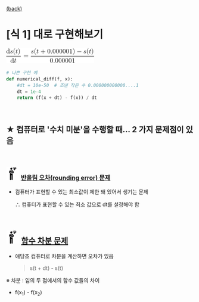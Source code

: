 [(back)](https://github.com/DoranLyong/DL_coding_master/tree/master/Self_tutorial/3_learning/MNIST_learning/4_renew-parameter/1_diff)

# [식 1] 대로 구현해보기 

<img src="diff.gif"> 


```python 
# 나쁜 구현 예 
def numerical_diff(f, x): 
    #dt = 10e-50  # 조낸 작은 수 0.000000000000....1
    dt = 1e-4
    return (f(x + dt) - f(x)) / dt 
```

<br/>

## ★ 컴퓨터로 '수치 미분'을 수행할 때... 2 가지 문제점이 있음 

<br/>

### <img src="meeting_problem.png" width=35> [반올림 오차(rounding error) 문제](https://github.com/DoranLyong/DL_coding_master/tree/master/Self_tutorial/3_learning/MNIST_learning/4_renew-parameter/1_diff/1_diff_eq/rounding_error)
* 컴퓨터가 표현할 수 있는 최소값이 제한 돼 있어서 생기는 문제 
    
    ∴ 컴퓨터가 표현할 수 있는 최소 값으로 dt를 설정해야 함 


<br/>

## <img src="meeting_problem.png" width=35> [함수 차분 문제](https://github.com/DoranLyong/DL_coding_master/tree/master/Self_tutorial/3_learning/MNIST_learning/4_renew-parameter/1_diff/1_diff_eq/func_diff)
* 애당초 컴퓨터로 차분을 계산하면 오차가 있음 
    > s(t + dt) -  s(t)



※ 차분 : 임의 두 점에서의 함수 값들의 차이 
* f(x<sub>1</sub>) -  f(x<sub>2</sub>)